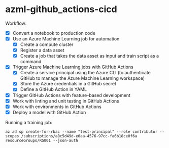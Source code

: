 # azml-github_actions-cicd

Workflow:

- [x] Convert a notebook to production code	
- [x] Use an Azure Machine Learning job for automation
    - [x] Create a compute cluster
    - [x] Register a data asset 
    - [x] Create a job that takes the data asset as input and train script as a command
- [x] Trigger Azure Machine Learning jobs with GitHub Actions
    - [x] Create a service principal using the Azure CLI (to authenticate GitHub to manage the Azure Machine Learning workspace)
    - [x] Store the Azure credentials in a GitHub secret
    - [x] Define a GitHub Action in YAML
- [x] Trigger GitHub Actions with feature-based development
- [x] Work with linting and unit testing in GitHub Actions
- [x] Work with environments in GitHub Actions
- [x] Deploy a model with GitHub Action

Running a training job:

```shell
az ad sp create-for-rbac --name "test-principal" --role contributor --scopes /subscriptions/a8c5d49d-e0aa-4576-97cc-fa6b18ce0f6a resourceGroups/RG001 --json-auth
```
